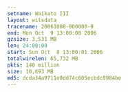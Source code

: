 ```yaml
---
setname: Waikato III
layout: witsdata
tracename: 20061008-000000-0
end: Mon Oct  9 13:00:00 2006
gzsize: 3,531 MB
len: 24:00:00
start: Sun Oct  8 13:00:01 2006
totalwirelen: 65,732 MB
pkts: 140 million
size: 10,693 MB
md5: dcda34a9711e0dd74c605ecbdc8984be
---
```

